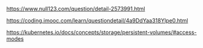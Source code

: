 https://www.null123.com/question/detail-2573991.html

https://coding.imooc.com/learn/questiondetail/4a9DdYaa318Ylpe0.html

https://kubernetes.io/docs/concepts/storage/persistent-volumes/#access-modes